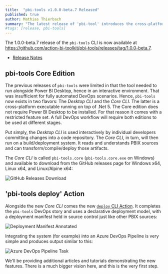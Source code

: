 ```yaml
---
title:  "pbi-tools v1.0.0-beta.7 Released"
published: true
author: Mathias Thierbach
summary: "The latest release of 'pbi-tool' introduces the cross-platform Core edition and the new 'deploy' action."
#tags: [release, pbi-tools]
---
```


The 1.0.0-beta.7 release of the `pbi-tools` CLI is now available at <https://github.com/action-bi-toolkit/pbi-tools/releases/tag/1.0.0-beta.7>.

* [Release Notes](/pbi-tools/release-notes.html#100-beta7---2021-11-07)

## pbi-tools Core Edition

The previous releases of `pbi-tools` were limited in that the tool needed to run alongside Power BI Desktop, hence in an interactive environment. That was insufficient for fully automated DevOps scenarios. Hence, `pbi-tools` now exists in two flavors: The _Desktop CLI_ and the _Core CLI_. The latter is a cross-platform executable running on top of .Net 5. The Core edition does not require Power BI Desktop to be installed. For that reason it comes with a restricted feature set. A full DevOps workflow will require both editions to be used at different stages.

Put simply, the _Desktop CLI_ is used interactively by individual developers committing changes into a code repository. The _Core CLI_, in turn, will then run on a build/deployment system. It reads and understands PBIX sources and can transform/compile/deploy those artifacts.

The _Core CLI_ is called `pbi-tools.core` (`pbi-tools.core.exe` on Windows) and available to download from the GitHub releases page for Windows x64, Linux x64, and Linux/Alpine x64:

![GitHub Releases Download](/images/pbi-tools--core-download-beta.7.png)

## 'pbi-tools deploy' Action

Alongside the new _Core CLI_ comes the new [`deploy` CLI Action](/pbi-tools/usage.html#deploy). It completes the `pbi-tools` DevOps story and uses a declarative deployment model, with a deployment manifest held in source control just like other PBIX sources:

![Deployment Manifest Annotated](/images/pbi-tools--deployment-manifest-beta.7.png)

Integrating the system (for example) into an Azure DevOps Pipeline is very simple and produces output similar to this:

![Azure DevOps Pipeline Task](/images/pbi-tools--deploy-pipeline-beta.7.png)

We'll be providing additional articles and tutorials demonstrating the new features. There is a much bigger vision here, and this is the very first step.
